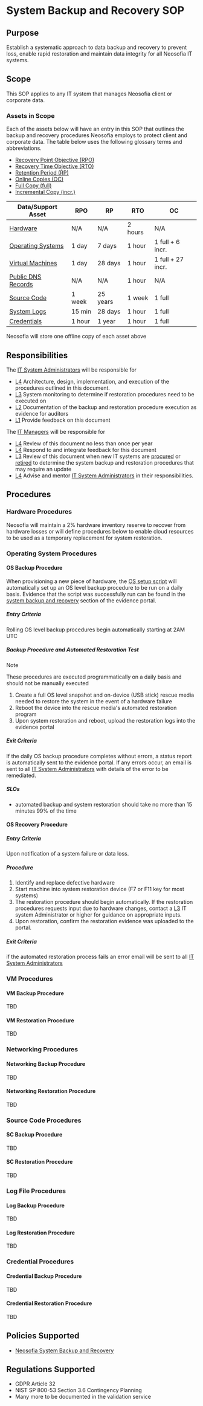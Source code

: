 # System Backup and Recovery SOP

## Purpose

Establish a systematic approach to data backup and recovery to prevent loss, enable rapid restoration and maintain data integrity for all Neosofia IT systems.

## Scope

This SOP applies to any IT system that manages Neosofia client or corporate data.

### Assets in Scope

Each of the assets below will have an entry in this SOP that outlines the backup and recovery procedures Neosofia employs to protect client and corporate data. The table below uses the following glossary terms and abbreviations.

* [Recovery Point Objective (RPO)](/shared/glossary.md#recovery-point-objective-rpo)
* [Recovery Time Objective (RTO)](/shared/glossary.md#recovery-time-objective-rto)
* [Retention Period (RP)](/shared/glossary.md#retention-period)
* [Online Copies (OC)](/shared/glossary.md#online-copy)
* [Full Copy (full)](/shared/glossary.md#full-copy)
* [Incremental Copy (incr.)](/shared/glossary.md#incremental-copy)

Data/Support Asset         | RPO    | RP       | RTO     | OC
---------------------------|--------|----------|---------|------------------
[Hardware](#hw)            | N/A    | N/A      | 2 hours | N/A
[Operating Systems](#os)   | 1 day  | 7 days   | 1 hour  | 1 full + 6 incr.
[Virtual Machines](#vm)    | 1 day  | 28 days  | 1 hour  | 1 full + 27 incr.
[Public DNS Records](#net) | N/A    | N/A      | 1 hour  | N/A
[Source Code](#sc)         | 1 week | 25 years | 1 week  | 1 full
[System Logs](#logs)       | 15 min | 28 days  | 1 hour  | 1 full
[Credentials](#creds)      | 1 hour | 1 year   | 1 hour  | 1 full

Neosofia will store one offline copy of each asset above

## Responsibilities

The [IT System Administrators](/shared/roles.md#system-administrator-sa) will be responsible for
* [L4](/shared/roles.md#sa-levels) Architecture, design, implementation, and execution of the procedures outlined in this document.
* [L3](/shared/roles.md#sa-levels) System monitoring to determine if restoration procedures need to be executed on
* [L2](/shared/roles.md#sa-levels) Documentation of the backup and restoration procedure execution as evidence for auditors
* [L1](/shared/roles.md#sa-levels) Provide feedback on this document

The [IT Managers](/shared/roles.md#it-manager) will be responsible for 
* [L4](/shared/roles.md#itm-levels) Review of this document no less than once per year
* [L4](/shared/roles.md#itm-levels) Respond to and integrate feedback for this document
* [L3](/shared/roles.md#itm-levels) Review of this document when new IT systems are [procured](#tbd) or [retired](#tbd) to determine the system backup and restoration procedures that may require an update
* [L4](/shared/roles.md#itm-levels) Advise and mentor [IT System Administrators](/shared/roles.md#system-administrator-sa) in their responsibilities.

## Procedures 


### Hardware Procedures <a id="hw"></a>

Neosofia will maintain a 2% hardware inventory reserve to recover from hardware losses or will define procedures below to enable cloud resources to be used as a temporary replacement for system restoration. 

### Operating System Procedures <a id="os"></a>

#### OS Backup Procedure

When provisioning a new piece of hardware, the [OS setup script](/os/proxmox/rearSetup.sh) will automatically set up an OS level backup procedure to be run on a daily basis. Evidence that the script was successfully run can be found in the [system backup and recovery](#tbd) section of the evidence portal.

##### Entry Criteria

Rolling OS level backup procedures begin automatically starting at 2AM UTC

##### Backup Procedure and Automated Restoration Test

> [!NOTE]
> These procedures are executed programmatically on a daily basis and should not be manually executed

1. Create a full OS level snapshot and on-device (USB stick) rescue media needed to restore the system in the event of a hardware failure
1. Reboot the device into the rescue media's automated restoration program
1. Upon system restoration and reboot, upload the restoration logs into the evidence portal

##### Exit Criteria

If the daily OS backup procedure completes without errors, a status report is automatically sent to the evidence portal. If any errors occur, an email is sent to all [IT System Administrators](/shared/roles.md#system-administrator-sa) with details of the error to be remediated.

##### SLOs
* automated backup and system restoration should take no more than 15 minutes 99% of the time


#### OS Recovery Procedure

##### Entry Criteria

Upon notification of a system failure or data loss.

##### Procedure
1. Identify and replace defective hardware
1. Start machine into system restoration device (F7 or F11 key for most systems)
1. The restoration procedure should begin automatically. If the restoration procedures requests input due to hardware changes, contact a [L3](/shared/roles.md#sa-levels) IT system Administrator or higher for guidance on appropriate inputs.
1. Upon restoration, confirm the restoration evidence was uploaded to the portal.

##### Exit Criteria

if the automated restoration process fails an error email will be sent to all [IT System Administrators](/shared/roles.md#system-administrator-sa)

### VM Procedures <a id="vm"></a>

#### VM Backup Procedure

TBD

#### VM Restoration Procedure

TBD

### Networking Procedures <a id="net"></a>

#### Networking Backup Procedure

TBD

#### Networking Restoration Procedure

TBD

### Source Code Procedures <a id="sc"></a>


#### SC Backup Procedure

TBD

#### SC Restoration Procedure

TBD

### Log File Procedures <a id="logs"></a>


#### Log Backup Procedure

TBD

#### Log Restoration Procedure

TBD

### Credential Procedures <a id="creds"></a>


#### Credential Backup Procedure

TBD

#### Credential Restoration Procedure

TBD


## Policies Supported

* [Neosofia System Backup and Recovery](/shared/policies.md#system-backup-and-recovery)

## Regulations Supported 
 * GDPR Article 32
 * NIST SP 800-53 Section 3.6 Contingency Planning
 * Many more to be documented in the validation service
